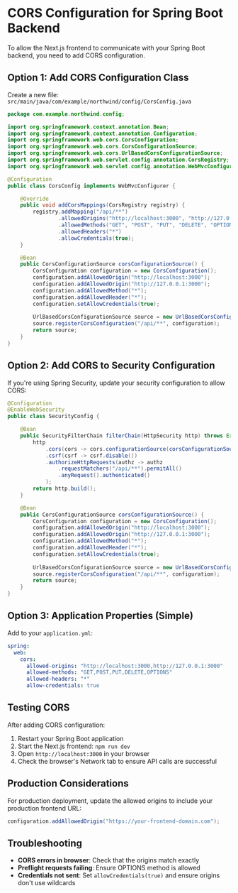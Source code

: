 # CORS Configuration for Spring Boot Backend

To allow the Next.js frontend to communicate with your Spring Boot backend, you need to add CORS configuration.

## Option 1: Add CORS Configuration Class

Create a new file: `src/main/java/com/example/northwind/config/CorsConfig.java`

```java
package com.example.northwind.config;

import org.springframework.context.annotation.Bean;
import org.springframework.context.annotation.Configuration;
import org.springframework.web.cors.CorsConfiguration;
import org.springframework.web.cors.CorsConfigurationSource;
import org.springframework.web.cors.UrlBasedCorsConfigurationSource;
import org.springframework.web.servlet.config.annotation.CorsRegistry;
import org.springframework.web.servlet.config.annotation.WebMvcConfigurer;

@Configuration
public class CorsConfig implements WebMvcConfigurer {

    @Override
    public void addCorsMappings(CorsRegistry registry) {
        registry.addMapping("/api/**")
                .allowedOrigins("http://localhost:3000", "http://127.0.0.1:3000")
                .allowedMethods("GET", "POST", "PUT", "DELETE", "OPTIONS")
                .allowedHeaders("*")
                .allowCredentials(true);
    }

    @Bean
    public CorsConfigurationSource corsConfigurationSource() {
        CorsConfiguration configuration = new CorsConfiguration();
        configuration.addAllowedOrigin("http://localhost:3000");
        configuration.addAllowedOrigin("http://127.0.0.1:3000");
        configuration.addAllowedMethod("*");
        configuration.addAllowedHeader("*");
        configuration.setAllowCredentials(true);
        
        UrlBasedCorsConfigurationSource source = new UrlBasedCorsConfigurationSource();
        source.registerCorsConfiguration("/api/**", configuration);
        return source;
    }
}
```

## Option 2: Add CORS to Security Configuration

If you're using Spring Security, update your security configuration to allow CORS:

```java
@Configuration
@EnableWebSecurity
public class SecurityConfig {

    @Bean
    public SecurityFilterChain filterChain(HttpSecurity http) throws Exception {
        http
            .cors(cors -> cors.configurationSource(corsConfigurationSource()))
            .csrf(csrf -> csrf.disable())
            .authorizeHttpRequests(authz -> authz
                .requestMatchers("/api/**").permitAll()
                .anyRequest().authenticated()
            );
        return http.build();
    }

    @Bean
    public CorsConfigurationSource corsConfigurationSource() {
        CorsConfiguration configuration = new CorsConfiguration();
        configuration.addAllowedOrigin("http://localhost:3000");
        configuration.addAllowedOrigin("http://127.0.0.1:3000");
        configuration.addAllowedMethod("*");
        configuration.addAllowedHeader("*");
        configuration.setAllowCredentials(true);
        
        UrlBasedCorsConfigurationSource source = new UrlBasedCorsConfigurationSource();
        source.registerCorsConfiguration("/api/**", configuration);
        return source;
    }
}
```

## Option 3: Application Properties (Simple)

Add to your `application.yml`:

```yaml
spring:
  web:
    cors:
      allowed-origins: "http://localhost:3000,http://127.0.0.1:3000"
      allowed-methods: "GET,POST,PUT,DELETE,OPTIONS"
      allowed-headers: "*"
      allow-credentials: true
```

## Testing CORS

After adding CORS configuration:

1. Restart your Spring Boot application
2. Start the Next.js frontend: `npm run dev`
3. Open `http://localhost:3000` in your browser
4. Check the browser's Network tab to ensure API calls are successful

## Production Considerations

For production deployment, update the allowed origins to include your production frontend URL:

```java
configuration.addAllowedOrigin("https://your-frontend-domain.com");
```

## Troubleshooting

- **CORS errors in browser**: Check that the origins match exactly
- **Preflight requests failing**: Ensure OPTIONS method is allowed
- **Credentials not sent**: Set `allowCredentials(true)` and ensure origins don't use wildcards
